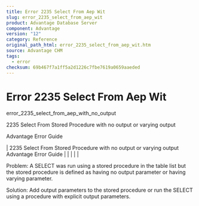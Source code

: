 ```yaml
---
title: Error 2235 Select From Aep Wit
slug: error_2235_select_from_aep_wit
product: Advantage Database Server
component: Advantage
version: "12"
category: Reference
original_path_html: error_2235_select_from_aep_wit.htm
source: Advantage CHM
tags:
  - error
checksum: 69b467f7a1ff5a2d1226c7fbe7619a0659aaeded
---
```


# Error 2235 Select From Aep Wit

error\_2235\_select\_from\_aep\_with\_no\_output

2235 Select From Stored Procedure with no output or varying output

Advantage Error Guide

| 2235 Select From Stored Procedure with no output or varying output  Advantage Error Guide |  |  |  |  |

Problem: A SELECT was run using a stored procedure in the table list but the stored procedure is defined as having no output parameter or having varying parameter.

Solution: Add output parameters to the stored procedure or run the SELECT using a procedure with explicit output parameters.
